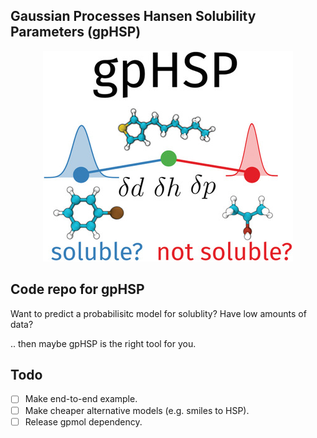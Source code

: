 ## Gaussian Processes Hansen Solubility Parameters (gpHSP)

<p align="center"> 
<img src="images/gpHSP_in_a_nutshell.jpg">
</p>


## Code repo for gpHSP

Want to predict a probabilisitc model for solublity?
Have low amounts of data?

.. then maybe gpHSP is the right tool for you.


## Todo 

- [ ] Make end-to-end example.
- [ ] Make cheaper alternative models (e.g. smiles to HSP).
- [ ] Release gpmol dependency.
